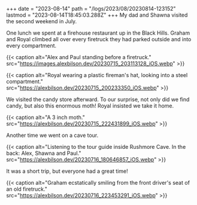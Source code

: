 +++
date = "2023-08-14"
path = "/logs/2023/08/20230814-123152"
lastmod = "2023-08-14T18:45:03.288Z"
+++
My dad and Shawna visited the second weekend in July.

One lunch we spent at a firehouse restaurant up in the Black Hills. Graham and Royal climbed all over every firetruck they had parked outside and into every compartment.

{{< caption alt="Alex and Paul standing before a firetruck." src="https://images.alexbilson.dev/20230715_203113128_iOS.webp" >}}

{{< caption alt="Royal wearing a plastic fireman's hat, looking into a steel compartment." src="https://alexbilson.dev/20230715_200233350_iOS.webp" >}}

We visited the candy store afterward. To our surprise, not only did we find candy, but also this enormous moth! Royal insisted we take it home.

{{< caption alt="A 3 inch moth." src="https://alexbilson.dev/20230715_222431899_iOS.webp" >}}

Another time we went on a cave tour.

{{< caption alt="Listening to the tour guide inside Rushmore Cave. In the back: Alex, Shawna and Paul." src="https://alexbilson.dev/20230716_180646857_iOS.webp" >}}

It was a short trip, but everyone had a great time!

{{< caption alt="Graham ecstatically smiling from the front driver's seat of an old firetruck." src="https://alexbilson.dev/20230716_223453291_iOS.webp" >}}
